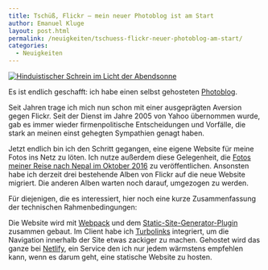 ```yaml
---
title: Tschüß, Flickr — mein neuer Photoblog ist am Start
author: Emanuel Kluge
layout: post.html
permalink: /neuigkeiten/tschuess-flickr-neuer-photoblog-am-start/
categories:
  - Neuigkeiten
---
```


<a href="{{ site.cdnurl }}wp-content/uploads/2017/05/nepal-shrine.jpg" rel="lightbox">
  <noscript data-src="/wp-content/uploads/2017/05/nepal-shrine-480.jpg" data-alt="Hinduistischer Schrein im Licht der Abendsonne">
<img src="/wp-content/uploads/2017/05/nepal-shrine-480.jpg" alt="Hinduistischer Schrein im Licht der Abendsonne">
</noscript>
</a>

Es ist endlich geschafft: ich habe einen selbst gehosteten [Photoblog](https://photos.klg.bz/).

Seit Jahren trage ich mich nun schon mit einer ausgeprägten Aversion gegen Flickr. Seit der Dienst im Jahre 2005 von Yahoo übernommen wurde, gab es immer wieder firmenpolitische Entscheidungen und Vorfälle, die stark an meinen einst gehegten Sympathien genagt haben.

Jetzt endlich bin ich den Schritt gegangen, eine eigene Website für meine Fotos ins Netz zu löten. Ich nutze außerdem diese Gelegenheit, die [Fotos meiner Reise nach Nepal im Oktober 2016](https://photos.klg.bz/sets/nepal-2016/) zu veröffentlichen. Ansonsten habe ich derzeit drei bestehende Alben von Flickr auf die neue Website migriert. Die anderen Alben warten noch darauf, umgezogen zu werden.

Für diejenigen, die es interessiert, hier noch eine kurze Zusammenfassung der technischen Rahmenbedingungen:

Die Website wird mit [Webpack](https://webpack.js.org/) und dem [Static-Site-Generator-Plugin](https://www.npmjs.com/package/static-site-generator-webpack-plugin) zusammen gebaut. Im Client habe ich [Turbolinks](https://www.npmjs.com/package/turbolinks) integriert, um die Navigation innerhalb der Site etwas zackiger zu machen. Gehostet wird das ganze bei [Netlify](https://www.netlify.com/), ein Service den ich nur jedem wärmstens empfehlen kann, wenn es darum geht, eine statische Website zu hosten.
